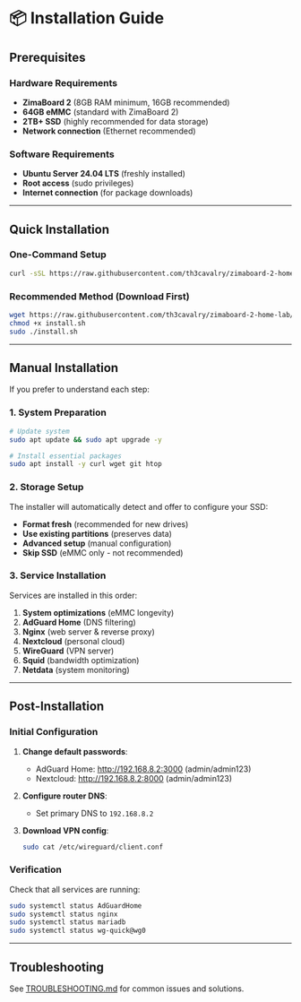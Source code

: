 # 📦 Installation Guide

## Prerequisites

### Hardware Requirements

- **ZimaBoard 2** (8GB RAM minimum, 16GB recommended)
- **64GB eMMC** (standard with ZimaBoard 2)
- **2TB+ SSD** (highly recommended for data storage)
- **Network connection** (Ethernet recommended)

### Software Requirements

- **Ubuntu Server 24.04 LTS** (freshly installed)
- **Root access** (sudo privileges)
- **Internet connection** (for package downloads)

---

## Quick Installation

### One-Command Setup

```bash
curl -sSL https://raw.githubusercontent.com/th3cavalry/zimaboard-2-home-lab/main/install.sh | sudo bash
```

### Recommended Method (Download First)

```bash
wget https://raw.githubusercontent.com/th3cavalry/zimaboard-2-home-lab/main/install.sh
chmod +x install.sh
sudo ./install.sh
```

---

## Manual Installation

If you prefer to understand each step:

### 1. System Preparation

```bash
# Update system
sudo apt update && sudo apt upgrade -y

# Install essential packages
sudo apt install -y curl wget git htop
```

### 2. Storage Setup

The installer will automatically detect and offer to configure your SSD:

- **Format fresh** (recommended for new drives)
- **Use existing partitions** (preserves data)
- **Advanced setup** (manual configuration)
- **Skip SSD** (eMMC only - not recommended)

### 3. Service Installation

Services are installed in this order:

1. **System optimizations** (eMMC longevity)
2. **AdGuard Home** (DNS filtering)
3. **Nginx** (web server & reverse proxy)
4. **Nextcloud** (personal cloud)
5. **WireGuard** (VPN server)
6. **Squid** (bandwidth optimization)
7. **Netdata** (system monitoring)

---

## Post-Installation

### Initial Configuration

1. **Change default passwords**:
   - AdGuard Home: http://192.168.8.2:3000 (admin/admin123)
   - Nextcloud: http://192.168.8.2:8000 (admin/admin123)

2. **Configure router DNS**:
   - Set primary DNS to `192.168.8.2`

3. **Download VPN config**:
   ```bash
   sudo cat /etc/wireguard/client.conf
   ```

### Verification

Check that all services are running:

```bash
sudo systemctl status AdGuardHome
sudo systemctl status nginx
sudo systemctl status mariadb
sudo systemctl status wg-quick@wg0
```

---

## Troubleshooting

See [TROUBLESHOOTING.md](TROUBLESHOOTING.md) for common issues and solutions.
